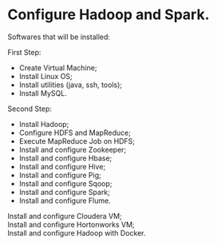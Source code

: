 # Configure Hadoop and Spark.

Softwares that will be installed:

First Step:

- Create Virtual Machine;
- Install Linux OS;
- Install utilities (java, ssh, tools);
- Install MySQL.

Second Step:

- Install Hadoop;
- Configure HDFS and MapReduce;
- Execute MapReduce Job on HDFS;
- Install and configure Zookeeper;
- Install and configure Hbase;
- Install and configure Hive;
- Install and configure Pig;
- Install and configure Sqoop;
- Install and configure Spark;
- Install and configure Flume.

Install and configure Cloudera VM;<br>
Install and configure Hortonworks VM;<br>
Install and configure Hadoop with Docker.